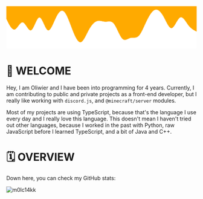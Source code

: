 <img src="./assets/img/Waves.svg" />

<h1>
    👋 WELCOME
</h1>

<p>
    Hey, I am Oliwier and I have been into programming for 4 years. Currently, I am contributing to public and private projects as a front-end developer, but I really like working with <code>discord.js</code>, and <code>@minecraft/server</code> modules.
</p>

<p>
    Most of my projects are using TypeScript, because that's the language I use every day and I really love this language. This doesn't mean I haven't tried out other languages, because I worked in the past with Python, raw JavaScript before I learned TypeScript, and a bit of Java and C++.
</p>

<h1>
    🗓️ OVERVIEW
</h1>

<p>
    Down here, you can check my GitHub stats:
    
</p>

![m0lc14kk](https://github-readme-stats.vercel.app/api?username=m0lc14kk&theme=dracula&show_icons=true)
